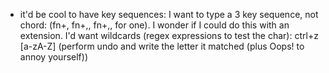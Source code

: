 
- it'd be cool to have key sequences: I want to type a 3 key sequence, not chord: (fn+, fn+,, fn+,, for one).
  I wonder if I could do this with an extension.
  I'd want wildcards (regex expressions to test the char): ctrl+z [a-zA-Z] (perform undo and write the letter it matched (plus Oops! to annoy yourself))